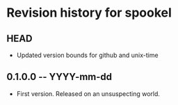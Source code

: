 # Revision history for spookel

## HEAD

* Updated version bounds for github and unix-time

## 0.1.0.0 -- YYYY-mm-dd

* First version. Released on an unsuspecting world.
